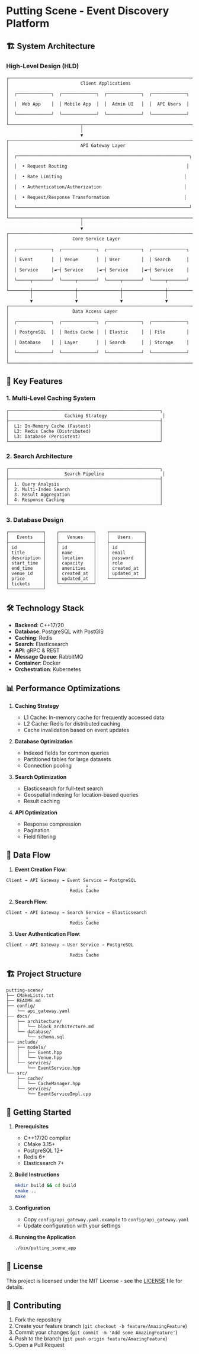# Putting Scene - Event Discovery Platform

## 🏗️ System Architecture

### High-Level Design (HLD)

```
┌─────────────────────────────────────────────────────────────────────────┐
│                           Client Applications                            │
│  ┌─────────────┐  ┌─────────────┐  ┌─────────────┐  ┌─────────────┐    │
│  │  Web App    │  │ Mobile App  │  │  Admin UI   │  │  API Users  │    │
│  └─────────────┘  └─────────────┘  └─────────────┘  └─────────────┘    │
└───────────────────────────┬─────────────────────────────────────────────┘
                            │
                            ▼
┌─────────────────────────────────────────────────────────────────────────┐
│                           API Gateway Layer                             │
│  ┌─────────────────────────────────────────────────────────────────┐    │
│  │  • Request Routing                                             │    │
│  │  • Rate Limiting                                              │    │
│  │  • Authentication/Authorization                               │    │
│  │  • Request/Response Transformation                            │    │
│  └─────────────────────────────────────────────────────────────────┘    │
└───────────────────────────┬─────────────────────────────────────────────┘
                            │
                            ▼
┌─────────────────────────────────────────────────────────────────────────┐
│                        Core Service Layer                               │
│  ┌─────────────┐  ┌─────────────┐  ┌─────────────┐  ┌─────────────┐    │
│  │ Event       │  │ Venue       │  │ User        │  │ Search      │    │
│  │ Service     │◄─┤ Service     │◄─┤ Service     │◄─┤ Service     │    │
│  └─────┬───────┘  └─────┬───────┘  └─────┬───────┘  └─────┬───────┘    │
└────────┼────────────────┼────────────────┼────────────────┼────────────┘
         │                │                │                │
         ▼                ▼                ▼                ▼
┌─────────────────────────────────────────────────────────────────────────┐
│                        Data Access Layer                                │
│  ┌─────────────┐  ┌─────────────┐  ┌─────────────┐  ┌─────────────┐    │
│  │ PostgreSQL  │  │ Redis Cache │  │ Elastic     │  │ File        │    │
│  │ Database    │  │ Layer       │  │ Search      │  │ Storage     │    │
│  └─────────────┘  └─────────────┘  └─────────────┘  └─────────────┘    │
└─────────────────────────────────────────────────────────────────────────┘
```

## 🚀 Key Features

### 1. Multi-Level Caching System
```
┌─────────────────────────────────────────────────────────┐
│                     Caching Strategy                     │
├─────────────────────────────────────────────────────────┤
│  L1: In-Memory Cache (Fastest)                          │
│  L2: Redis Cache (Distributed)                          │
│  L3: Database (Persistent)                              │
└─────────────────────────────────────────────────────────┘
```

### 2. Search Architecture
```
┌─────────────────────────────────────────────────────────┐
│                     Search Pipeline                      │
├─────────────────────────────────────────────────────────┤
│  1. Query Analysis                                      │
│  2. Multi-Index Search                                  │
│  3. Result Aggregation                                  │
│  4. Response Caching                                    │
└─────────────────────────────────────────────────────────┘
```

### 3. Database Design
```
┌─────────────┐    ┌─────────────┐    ┌─────────────┐
│   Events    │    │   Venues    │    │   Users     │
├─────────────┤    ├─────────────┤    ├─────────────┤
│ id          │    │ id          │    │ id          │
│ title       │    │ name        │    │ email       │
│ description │    │ location    │    │ password    │
│ start_time  │    │ capacity    │    │ role        │
│ end_time    │    │ amenities   │    │ created_at  │
│ venue_id    │    │ created_at  │    │ updated_at  │
│ price       │    │ updated_at  │    └─────────────┘
│ tickets     │    └─────────────┘
└─────────────┘
```

## 🛠️ Technology Stack

- **Backend**: C++17/20
- **Database**: PostgreSQL with PostGIS
- **Caching**: Redis
- **Search**: Elasticsearch
- **API**: gRPC & REST
- **Message Queue**: RabbitMQ
- **Container**: Docker
- **Orchestration**: Kubernetes

## 📊 Performance Optimizations

1. **Caching Strategy**
   - L1 Cache: In-memory cache for frequently accessed data
   - L2 Cache: Redis for distributed caching
   - Cache invalidation based on event updates

2. **Database Optimization**
   - Indexed fields for common queries
   - Partitioned tables for large datasets
   - Connection pooling

3. **Search Optimization**
   - Elasticsearch for full-text search
   - Geospatial indexing for location-based queries
   - Result caching

4. **API Optimization**
   - Response compression
   - Pagination
   - Field filtering

## 🔄 Data Flow

1. **Event Creation Flow**:
```
Client → API Gateway → Event Service → PostgreSQL
                              ↓
                        Redis Cache
```

2. **Search Flow**:
```
Client → API Gateway → Search Service → Elasticsearch
                              ↓
                        Redis Cache
```

3. **User Authentication Flow**:
```
Client → API Gateway → User Service → PostgreSQL
                              ↓
                        Redis Cache
```

## 🏗️ Project Structure

```
putting-scene/
├── CMakeLists.txt
├── README.md
├── config/
│   └── api_gateway.yaml
├── docs/
│   ├── architecture/
│   │   └── block_architecture.md
│   └── database/
│       └── schema.sql
├── include/
│   ├── models/
│   │   ├── Event.hpp
│   │   └── Venue.hpp
│   └── services/
│       └── EventService.hpp
└── src/
    ├── cache/
    │   └── CacheManager.hpp
    └── services/
        └── EventServiceImpl.cpp
```

## 🚀 Getting Started

1. **Prerequisites**
   - C++17/20 compiler
   - CMake 3.15+
   - PostgreSQL 12+
   - Redis 6+
   - Elasticsearch 7+

2. **Build Instructions**
   ```bash
   mkdir build && cd build
   cmake ..
   make
   ```

3. **Configuration**
   - Copy `config/api_gateway.yaml.example` to `config/api_gateway.yaml`
   - Update configuration with your settings

4. **Running the Application**
   ```bash
   ./bin/putting_scene_app
   ```

## 📝 License

This project is licensed under the MIT License - see the [LICENSE](LICENSE) file for details.

## 🤝 Contributing

1. Fork the repository
2. Create your feature branch (`git checkout -b feature/AmazingFeature`)
3. Commit your changes (`git commit -m 'Add some AmazingFeature'`)
4. Push to the branch (`git push origin feature/AmazingFeature`)
5. Open a Pull Request 